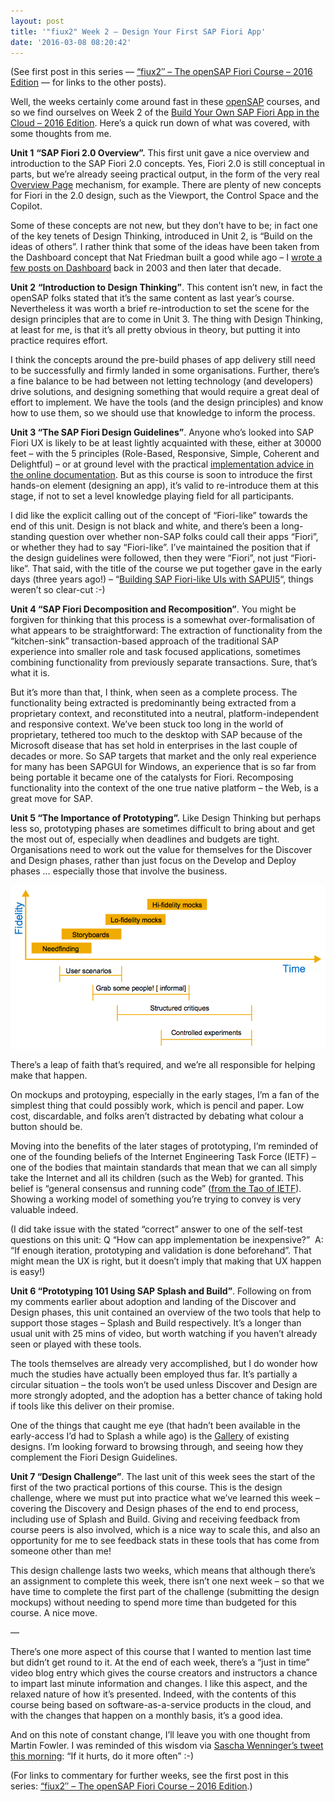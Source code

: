 ```yaml
---
layout: post
title: '"fiux2" Week 2 – Design Your First SAP Fiori App'
date: '2016-03-08 08:20:42'
---
```


(See first post in this series — [“fiux2″ – The openSAP Fiori Course – 2016 Edition](/2016/03/04/fiux2-the-opensap-fiori-course-2016-edition/) — for links to the other posts).

Well, the weeks certainly come around fast in these [openSAP](http://open.sap.com) courses, and so we find ourselves on Week 2 of the [Build Your Own SAP Fiori App in the Cloud – 2016 Edition](http://open.sap.com/courses/fiux2). Here’s a quick run down of what was covered, with some thoughts from me.

**Unit 1** **“SAP Fiori 2.0 Overview”.** This first unit gave a nice overview and introduction to the SAP Fiori 2.0 concepts. Yes, Fiori 2.0 is still conceptual in parts, but we’re already seeing practical output, in the form of the very real [Overview Page](https://sapui5.netweaver.ondemand.com/#docs/guide/c64ef8c6c65d4effbfd512e9c9aa5044.html) mechanism, for example. There are plenty of new concepts for Fiori in the 2.0 design, such as the Viewport, the Control Space and the Copilot.

Some of these concepts are not new, but they don’t have to be; in fact one of the key tenets of Design Thinking, introduced in Unit 2, is “Build on the ideas of others”. I rather think that some of the ideas have been taken from the Dashboard concept that Nat Friedman built a good while ago – I [wrote a few posts on Dashboard](/?s=dashboard) back in 2003 and then later that decade.

**Unit 2** **“Introduction to Design Thinking”**. This content isn’t new, in fact the openSAP folks stated that it’s the same content as last year’s course. Nevertheless it was worth a brief re-introduction to set the scene for the design principles that are to come in Unit 3. The thing with Design Thinking, at least for me, is that it’s all pretty obvious in theory, but putting it into practice requires effort.

I think the concepts around the pre-build phases of app delivery still need to be successfully and firmly landed in some organisations. Further, there’s a fine balance to be had between not letting technology (and developers) drive solutions, and designing something that would require a great deal of effort to implement. We have the tools (and the design principles) and know how to use them, so we should use that knowledge to inform the process.

**Unit 3 “The SAP Fiori Design Guidelines”**. Anyone who’s looked into SAP Fiori UX is likely to be at least lightly acquainted with these, either at 30000 feet – with the 5 principles (Role-Based, Responsive, Simple, Coherent and Delightful) – or at ground level with the practical [implementation advice in the online documentation](https://experience.sap.com/fiori-design/). But as this course is soon to introduce the first hands-on element (designing an app), it’s valid to re-introduce them at this stage, if not to set a level knowledge playing field for all participants.

I did like the explicit calling out of the concept of “Fiori-like” towards the end of this unit. Design is not black and white, and there’s been a long-standing question over whether non-SAP folks could call their apps “Fiori”, or whether they had to say “Fiori-like”. I’ve maintained the position that if the design guidelines were followed, then they were “Fiori”, not just “Fiori-like”. That said, with the title of the course we put together gave in the early days (three years ago!) – “[Building SAP Fiori-like UIs with SAPUI5](http://scn.sap.com/community/developer-center/front-end/blog/2013/10/06/building-sap-fiori-like-uis-with-sapui5)“, things weren’t so clear-cut :-)

**Unit 4 “SAP Fiori Decomposition and Recomposition”**. You might be forgiven for thinking that this process is a somewhat over-formalisation of what appears to be straightforward: The extraction of functionality from the “kitchen-sink” transaction-based approach of the traditional SAP experience into smaller role and task focused applications, sometimes combining functionality from previously separate transactions. Sure, that’s what it is.

But it’s more than that, I think, when seen as a complete process. The functionality being extracted is predominantly being extracted from a proprietary context, and reconstituted into a neutral, platform-independent and responsive context. We’ve been stuck too long in the world of proprietary, tethered too much to the desktop with SAP because of the Microsoft disease that has set hold in enterprises in the last couple of decades or more. So SAP targets that market and the only real experience for many has been SAPGUI for Windows, an experience that is so far from being portable it became one of the catalysts for Fiori. Recomposing functionality into the context of the one true native platform – the Web, is a great move for SAP.

**Unit 5 “The Importance of Prototyping”.** Like Design Thinking but perhaps less so, prototyping phases are sometimes difficult to bring about and get the most out of, especially when deadlines and budgets are tight. Organisations need to work out the value for themselves for the Discover and Design phases, rather than just focus on the Develop and Deploy phases … especially those that involve the business.

[![](/content/images/2016/03/Screen-Shot-2016-03-07-at-07.48.08.png)](/content/images/2016/03/Screen-Shot-2016-03-07-at-07.48.08.png)

There’s a leap of faith that’s required, and we’re all responsible for helping make that happen.

On mockups and protoyping, especially in the early stages, I’m a fan of the simplest thing that could possibly work, which is pencil and paper. Low cost, discardable, and folks aren’t distracted by debating what colour a button should be.

Moving into the benefits of the later stages of prototyping, I’m reminded of one of the founding beliefs of the Internet Engineering Task Force (IETF) – one of the bodies that maintain standards that mean that we can all simply take the Internet and all its children (such as the Web) for granted. This belief is “general consensus and running code” ([from the Tao of IETF](https://www.ietf.org/tao.html#rfc.section.2)). Showing a working model of something you’re trying to convey is very valuable indeed.

(I did take issue with the stated “correct” answer to one of the self-test questions on this unit: Q “How can app implementation be inexpensive?”  A: “If enough iteration, prototyping and validation is done beforehand”. That might mean the UX is right, but it doesn’t imply that making that UX happen is easy!)

**Unit 6 “Prototyping 101 Using SAP Splash and Build”**. Following on from my comments earlier about adoption and landing of the Discover and Design phases, this unit contained an overview of the two tools that help to support those stages – Splash and Build respectively. It’s a longer than usual unit with 25 mins of video, but worth watching if you haven’t already seen or played with these tools.

The tools themselves are already very accomplished, but I do wonder how much the studies have actually been employed thus far. It’s partially a circular situation – the tools won’t be used unless Discover and Design are more strongly adopted, and the adoption has a better chance of taking hold if tools like this deliver on their promise.

One of the things that caught me eye (that hadn’t been available in the early-access I’d had to Splash a while ago) is the [Gallery](https://www.experiencesplash.com/splashapp/gallery) of existing designs. I’m looking forward to browsing through, and seeing how they complement the Fiori Design Guidelines.

**Unit 7 “Design Challenge”**. The last unit of this week sees the start of the first of the two practical portions of this course. This is the design challenge, where we must put into practice what we’ve learned this week – covering the Discovery and Design phases of the end to end process, including use of Splash and Build. Giving and receiving feedback from course peers is also involved, which is a nice way to scale this, and also an opportunity for me to see feedback stats in these tools that has come from someone other than me!

This design challenge lasts two weeks, which means that although there’s an assignment to complete this week, there isn’t one next week – so that we have time to complete the first part of the challenge (submitting the design mockups) without needing to spend more time than budgeted for this course. A nice move.

—

There’s one more aspect of this course that I wanted to mention last time but didn’t get round to it. At the end of each week, there’s a “just in time” video blog entry which gives the course creators and instructors a chance to impart last minute information and changes. I like this aspect, and the relaxed nature of how it’s presented. Indeed, with the contents of this course being based on software-as-a-service products in the cloud, and with the changes that happen on a monthly basis, it’s a good idea.

And on this note of constant change, I’ll leave you with one thought from Martin Fowler. I was reminded of this wisdom via [Sascha Wenninger’s tweet this morning](https://twitter.com/sufw/status/707105718403371008): “If it hurts, do it more often” :-)

(For links to commentary for further weeks, see the first post in this series: [“fiux2″ – The openSAP Fiori Course – 2016 Edition](/2016/03/04/fiux2-the-opensap-fiori-course-2016-edition/).)


